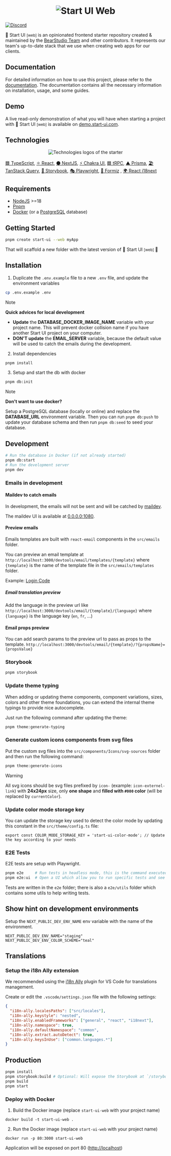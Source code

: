 <h1 align="center"><img src=".github/assets/thumbnail.png" alt="Start UI Web" /></h1>

[![Discord](https://img.shields.io/discord/452798408491663361)](https://go.bearstudio.fr/discord)

🚀 Start UI <small>[web]</small> is an opinionated frontend starter repository created & maintained by the [BearStudio Team](https://www.bearstudio.fr/team) and other contributors.
It represents our team's up-to-date stack that we use when creating web apps for our clients.

## Documentation

For detailed information on how to use this project, please refer to the [documentation](https://docs.web.start-ui.com). The documentation contains all the necessary information on installation, usage, and some guides.

## Demo

A live read-only demonstration of what you will have when starting a project with 🚀 Start UI <small>[web]</small> is available on [demo.start-ui.com](https://demo.start-ui.com).

## Technologies

<div align="center" style="margin: 0 0 16px 0"><img src=".github/assets/tech-logos.png" alt="Technologies logos of the starter" /></div>

[🟦 TypeScript](https://www.typescriptlang.org/), [⚛️ React](https://react.dev/), [⚫️ NextJS](https://nextjs.org/), [⚡️ Chakra UI](https://chakra-ui.com/),  [🟦 tRPC](https://trpc.io/), [▲ Prisma](https://www.prisma.io/), [🏖️ TanStack Query](https://react-query.tanstack.com/), [📕 Storybook](https://storybook.js.org/), [🎭 Playwright](https://playwright.dev/), [🐜 Formiz](https://formiz-react.com/)
, [🌍 React i18next](https://react.i18next.com/)


## Requirements

- [NodeJS](https://nodejs.org/) >=18
- [Pnpm](https://pnpm.io/)
- [Docker](https://www.docker.com/) (or a [PostgreSQL](https://www.postgresql.org/) database)

## Getting Started

```bash
pnpm create start-ui --web myApp
```

That will scaffold a new folder with the latest version of 🚀 Start UI <small>[web]</small> 🎉

## Installation

1. Duplicate the `.env.example` file to a new `.env` file, and update the environment variables

```bash
cp .env.example .env
```

> [!NOTE]
> **Quick advices for local development**
> - **Update** the **DATABASE_DOCKER_IMAGE_NAME** variable with your project name. This will prevent docker collision name if you have another Start UI project on your computer.
> - **DON'T update** the **EMAIL_SERVER** variable, because the default value will be used to catch the emails during the development.


2. Install dependencies
```bash
pnpm install
```

3. Setup and start the db with docker
```bash
pnpm db:init
```
> [!NOTE]
> **Don't want to use docker?**
>
> Setup a PostgreSQL database (locally or online) and replace the **DATABASE_URL** environment variable. Then you can run `pnpm db:push` to update your database schema and then run `pnpm db:seed` to seed your database.

## Development

```bash
# Run the database in Docker (if not already started)
pnpm db:start
# Run the development server
pnpm dev
```

### Emails in development

#### Maildev to catch emails

In development, the emails will not be sent and will be catched by [maildev](https://github.com/maildev/maildev).

The maildev UI is available at [0.0.0.0:1080](http://0.0.0.0:1080).

#### Preview emails

Emails templates are built with `react-email` components in the `src/emails` folder.

You can preview an email template at `http://localhost:3000/devtools/email/templates/{template}` where `{template}` is the name of the template file in the `src/emails/templates` folder.

Example: [Login Code](http://localhost:3000/devtools/email/login-code)

##### Email translation preview

Add the language in the preview url like `http://localhost:3000/devtools/email/{template}/{language}` where `{language}` is the language key (`en`, `fr`, ...)

#### Email props preview

You can add search params to the preview url to pass as props to the template.
`http://localhost:3000/devtools/email/{template}/?{propsName}={propsValue}`

### Storybook

```bash
pnpm storybook
```

### Update theme typing

When adding or updating theme components, component variations, sizes, colors and other theme foundations, you can extend the internal theme typings to provide nice autocomplete.

Just run the following command after updating the theme:

```bash
pnpm theme:generate-typing
```

### Generate custom icons components from svg files

Put the custom svg files into the `src/components/Icons/svg-sources` folder and then run the following command:

```bash
pnpm theme:generate-icons
```

> [!WARNING]
> All svg icons should be svg files prefixed by `icon-` (example: `icon-externel-link`) with **24x24px** size, only **one shape** and **filled with `#000` color** (will be replaced by `currentColor`).


### Update color mode storage key

You can update the storage key used to detect the color mode by updating this constant in the `src/theme/config.ts` file:

```tsx
export const COLOR_MODE_STORAGE_KEY = 'start-ui-color-mode'; // Update the key according to your needs
```

### E2E Tests

E2E tests are setup with Playwright.

```sh
pnpm e2e     # Run tests in headless mode, this is the command executed in CI
pnpm e2e:ui  # Open a UI which allow you to run specific tests and see test execution
```

Tests are written in the `e2e` folder; there is also a `e2e/utils` folder which contains some utils to help writing tests.

## Show hint on development environments

Setup the `NEXT_PUBLIC_DEV_ENV_NAME` env variable with the name of the environment.

```
NEXT_PUBLIC_DEV_ENV_NAME="staging"
NEXT_PUBLIC_DEV_ENV_COLOR_SCHEME="teal"
```

## Translations

### Setup the i18n Ally extension

We recommended using the [i18n Ally](https://marketplace.visualstudio.com/items?itemName=lokalise.i18n-ally) plugin for VS Code for translations management.

Create or edit the `.vscode/settings.json` file with the following settings:

```json
{
  "i18n-ally.localesPaths": ["src/locales"],
  "i18n-ally.keystyle": "nested",
  "i18n-ally.enabledFrameworks": ["general", "react", "i18next"],
  "i18n-ally.namespace": true,
  "i18n-ally.defaultNamespace": "common",
  "i18n-ally.extract.autoDetect": true,
  "i18n-ally.keysInUse": ["common.languages.*"]
}
```

## Production

```bash
pnpm install
pnpm storybook:build # Optional: Will expose the Storybook at `/storybook`
pnpm build
pnpm start
```

### Deploy with Docker

1. Build the Docker image (replace `start-ui-web` with your project name)
```
docker build -t start-ui-web .
```

2. Run the Docker image (replace `start-ui-web` with your project name)
```
docker run -p 80:3000 start-ui-web
```
Application will be exposed on port 80 ([http://localhost](http://localhost))
